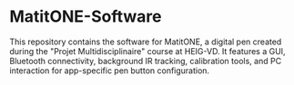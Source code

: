 # MatitONE-Software
This repository contains the software for MatitONE, a digital pen created during the "Projet Multidisciplinaire" course at HEIG-VD. It features a GUI, Bluetooth connectivity, background IR tracking, calibration tools, and PC interaction for app-specific pen button configuration.
